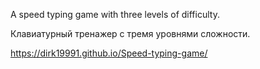 A speed typing game with three levels of difficulty.

Клавиатурный тренажер с тремя уровнями сложности.

https://dirk19991.github.io/Speed-typing-game/
